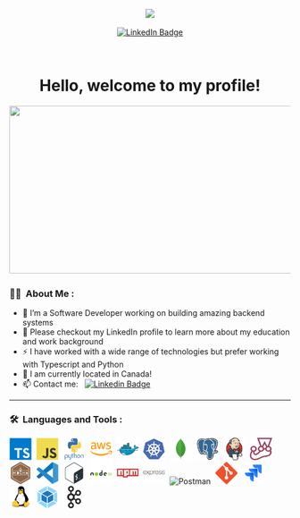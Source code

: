 <p align="center"><img src="https://media.giphy.com/media/du3J3cXyzhj75IOgvA/giphy.gif" width="100"/></p>
<p align="center">
<a href="https://www.linkedin.com/in/erikkostashuk"><img src="https://img.shields.io/badge/LinkedIn-blue?style=for-the-badge&logo=linkedin&logoColor=white" alt="LinkedIn Badge"></a>
</p>
<p align="center"><img src="https://komarev.com/ghpvc/?username=erikkostashuk&style=flat-square&color=blue" alt=""></p>

<h1 align="center">Hello, welcome to my profile!</h1>

<p align="center"><img src="https://media.giphy.com/media/1GEATImIxEXVR79Dhk/giphy.gif" width="600" height="300"  /></p>

### :man_technologist: &nbsp;About Me :

- 🔭 I’m a Software Developer working on building amazing backend systems
- 🌱 Please checkout my LinkedIn profile to learn more about my education and work background 
- ⚡ I have worked with a wide range of technologies but prefer working with Typescript and Python
- 🍁 I am currently located in Canada! 
- 📫 Contact me: &nbsp; [![Linkedin Badge](https://img.shields.io/badge/-erikkostashuk-blue?style=flat&logo=Linkedin&logoColor=white)](https://www.linkedin.com/in/erikkostashuk)

---

### 🛠 &nbsp;Languages and Tools :

<p>
<img src="https://github.com/devicons/devicon/blob/master/icons/typescript/typescript-original.svg" title="Typescript" alt="Typescript" width="40" height="40"/>&nbsp;
<img src="https://github.com/devicons/devicon/blob/master/icons/javascript/javascript-original.svg" title="javascript" alt="javascript" width="40" height="40"/>&nbsp;
<img src="https://github.com/devicons/devicon/blob/master/icons/python/python-original-wordmark.svg" title="Python" alt="Python" width="40" height="40"/>&nbsp;
<img src="https://github.com/devicons/devicon/blob/master/icons/amazonwebservices/amazonwebservices-plain-wordmark.svg" title="AWS" alt="AWS" width="40" height="40"/>&nbsp;
<img src="https://github.com/devicons/devicon/blob/master/icons/docker/docker-original.svg" title="docker" alt="docker" width="40" height="40"/>&nbsp;
<img src="https://github.com/devicons/devicon/blob/master/icons/kubernetes/kubernetes-plain.svg" title="kubernetes" alt="kubernetes" width="40" height="40"/>&nbsp;
<img src="https://github.com/devicons/devicon/blob/master/icons/mongodb/mongodb-original.svg" title="mongodb" alt="mongodb" width="40" height="40"/>&nbsp;
<img src="https://github.com/devicons/devicon/blob/master/icons/postgresql/postgresql-original.svg" title="postgresql"  alt="postgresql" width="40" height="40"/>&nbsp;
<img src="https://github.com/devicons/devicon/blob/master/icons/jenkins/jenkins-original.svg" title="jenkins" alt="jenkins" width="40" height="40"/>&nbsp;
<img src="https://github.com/devicons/devicon/blob/master/icons/jest/jest-plain.svg" title="jest" alt="jest" width="40" height="40"/>&nbsp;
<img src="https://github.com/devicons/devicon/blob/master/icons/mocha/mocha-plain.svg" title="mocha" alt="mocha" width="40" height="40"/>&nbsp;
<img src="https://github.com/devicons/devicon/blob/master/icons/vscode/vscode-original.svg" title="vscode" alt="vscode" width="40" height="40"/>&nbsp;
<img src="https://github.com/devicons/devicon/blob/master/icons/bash/bash-original.svg" title="bash" alt="bash" width="40" height="40"/>&nbsp;
<img src="https://github.com/devicons/devicon/blob/master/icons/nodejs/nodejs-original-wordmark.svg" title="NodeJS" alt="NodeJS" width="40" height="40"/>&nbsp;
<img src="https://github.com/devicons/devicon/blob/master/icons/npm/npm-original-wordmark.svg" title="npm" alt="npm" width="40" height="40"/>&nbsp;
<img src="https://github.com/devicons/devicon/blob/master/icons/express/express-original-wordmark.svg" title="express" alt="express" width="40" height="40"/>&nbsp;
<img src="https://www.vectorlogo.zone/logos/getpostman/getpostman-icon.svg" title="Postman"  alt="Postman" width="40" height="40"/>&nbsp;
<img src="https://github.com/devicons/devicon/blob/master/icons/git/git-plain.svg" title="Git" alt="Git" width="40" height="40"/>&nbsp;
<img src="https://github.com/devicons/devicon/blob/master/icons/jira/jira-original.svg" title="jira" alt="jira" width="40" height="40"/>&nbsp;
<img src="https://github.com/devicons/devicon/blob/master/icons/linux/linux-original.svg" title="linux" alt="linux" width="40" height="40"/>&nbsp;
<img src="https://github.com/devicons/devicon/blob/master/icons/webpack/webpack-original.svg" title="webpack" alt="webpack" width="40" height="40"/>&nbsp;
<img src="https://github.com/devicons/devicon/blob/master/icons/apachekafka/apachekafka-original.svg" title="apachekafka" alt="apachekafka" width="40" height="40"/>&nbsp;
</p>

